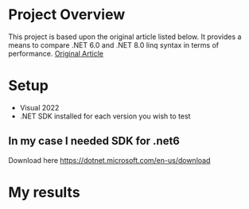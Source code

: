 # Project Overview
This project is based upon the original article listed below. It provides a means to compare .NET 6.0 and .NET 8.0 linq syntax in terms of performance.
[Original Article]([https://website-name.com](https://www.youtube.com/watch?v=zCKwlgtVLnQ&t=1s)https://www.youtube.com/watch?v=zCKwlgtVLnQ&t=1s)

# Setup
* Visual 2022 
* .NET SDK installed for each version you wish to test
## In my case I needed SDK for .net6
Download here https://dotnet.microsoft.com/en-us/download

# My results
